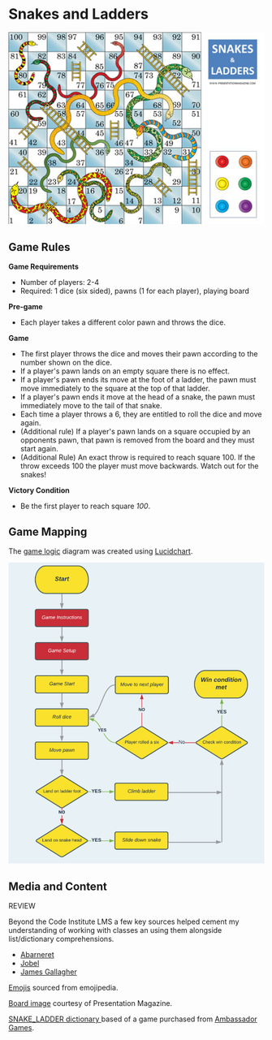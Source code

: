 # **Snakes and Ladders**
![Image of game board](docs/readme/game-image.png "Image of game board") 


## Game Rules
**Game Requirements**

- Number of players: 2-4
- Required: 1 dice (six sided), pawns (1 for each player), playing board

**Pre-game**
- Each player takes a different color pawn and throws the dice.

**Game**
- The first player throws the dice and moves their pawn according to the number shown on the dice.
- If a player's pawn lands on an empty square there is no effect.
- If a player's pawn ends its move at the foot of a ladder, the pawn must move immediately to the square at the top of that ladder.
- If a player's pawn ends it move at the head of a snake, the pawn must immediately move to the tail of that snake.
- Each time a player throws a 6, they are entitled to roll the dice and move again.
- (Additional rule) If a player's pawn lands on a square occupied by an opponents pawn, that pawn is removed from the board and they must start again. 
- (Additional Rule) An exact throw is required to reach square 100.  If the throw exceeds 100 the player must move backwards. Watch out for the snakes!

**Victory Condition**
- Be the first player to reach square *100*. 

## Game Mapping
The [game logic](docs/wireframes) diagram was created using [Lucidchart](https://www.lucidchart.com/pages/).

![Mockup](docs/wireframes/flowchart.png "Game logic flowchart") 


## Media and Content
REVIEW

Beyond the Code Institute LMS a few key sources helped cement my understanding of working with classes an using them alongside list/dictionary comprehensions.

- [Abarneret](https://stackoverflow.com/a/17662224)
- [Jobel](https://stackoverflow.com/a/41720350)
- [James Gallagher](https://careerkarma.com/blog/python-convert-list-to-dictionary/)

[Emojis](https://emojipedia.org/) sourced from emojipedia.

[Board image](https://www.presentationmagazine.com/snakes-and-ladders-board-game-8031.htm "Board image") courtesy of Presentation Magazine.

[SNAKE_LADDER dictionary ](docs/readme/own-gameboard.png "Own Gameboard") based of a game purchased from [Ambassador Games](http://www.ambassadorgames.com/craftsman-deluxe-game-house.htm).
